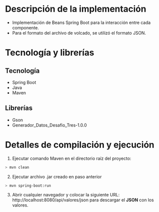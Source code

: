 # Descripción de la implementación

- Implementación de Beans Spring Boot para la interacción entre cada componente.
- Para el formato del archivo de volcado, se utilizó el formato JSON.

# Tecnología y librerías

Tecnología
--
- Spring Boot
- Java
- Maven

Librerías
--
- Gson
- Generador_Datos_Desafio_Tres-1.0.0


# Detalles de compilación y ejecución

1. Ejecutar comando Maven en el directorio raíz del proyecto:
```bash
> mvn clean 
```
2. Ejecutar archivo .jar creado en paso anterior
```bash
> mvn spring-boot:run
```
3. Abrir cualquier navegador y colocar la siguiente URL: http://localhost:8080/api/valores/json para descargar el **JSON** con los valores. 